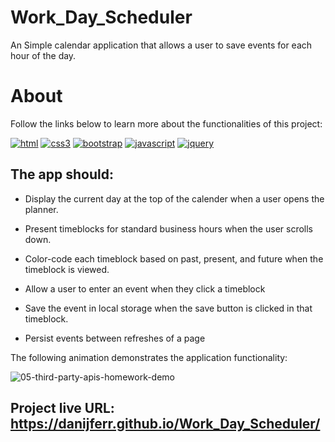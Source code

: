 # Work_Day_Scheduler
An Simple calendar application that allows a user to save events for each hour of the day.


# About

Follow the links below to learn more about the functionalities of this project:

[![html](https://user-images.githubusercontent.com/117309987/210229486-9f5e01e3-3c35-4238-817a-f65bfac95378.png)][1]
[![css3](https://user-images.githubusercontent.com/117309987/210229484-4fc2f739-1c58-48f4-ae1c-b9445d6bb90b.png)][2]
[![bootstrap](https://user-images.githubusercontent.com/117309987/210229483-76a364a5-60ce-4b24-aa64-50e0930bbed0.png)][3]
[![javascript](https://user-images.githubusercontent.com/117309987/210229488-f2a2488d-dc55-4ab0-b1d8-08326a315393.png)][4]
[![jquery](https://user-images.githubusercontent.com/117309987/213917759-fdad6f2c-e903-4973-bbc5-b043d9a8c645.png)][5]


[1]: https://www.w3schools.com/html
[2]: https://www.w3schools.com/css
[3]: https://getbootstrap.com 
[4]: https://www.w3schools.com/js
[5]: https://jquery.com/



## The app should:

* Display the current day at the top of the calender when a user opens the planner.
 
* Present timeblocks for standard business hours when the user scrolls down.
 
* Color-code each timeblock based on past, present, and future when the timeblock is viewed.
 
* Allow a user to enter an event when they click a timeblock

* Save the event in local storage when the save button is clicked in that timeblock.

* Persist events between refreshes of a page

The following animation demonstrates the application functionality:

![05-third-party-apis-homework-demo](https://user-images.githubusercontent.com/117309987/213917382-a4bbdc40-bbd4-43d5-be59-888204acf65a.gif)


## Project live URL: https://danijferr.github.io/Work_Day_Scheduler/

